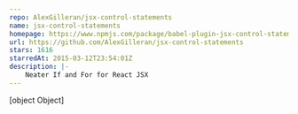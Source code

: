 ```yaml
---
repo: AlexGilleran/jsx-control-statements
name: jsx-control-statements
homepage: https://www.npmjs.com/package/babel-plugin-jsx-control-statements
url: https://github.com/AlexGilleran/jsx-control-statements
stars: 1616
starredAt: 2015-03-12T23:54:01Z
description: |-
    Neater If and For for React JSX
---
```


[object Object]
